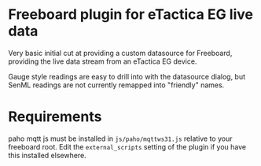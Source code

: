 # Freeboard plugin for eTactica EG live data

Very basic initial cut at providing a custom datasource for Freeboard,
providing the live data stream from an eTactica EG device.

Gauge style readings are easy to drill into with the datasource dialog,
but SenML readings are not currently remapped into "friendly" names.


# Requirements

paho mqtt js must be installed in `js/paho/mqttws31.js` relative to
your freeboard root.  Edit the `external_scripts` setting of the plugin
if you have this installed elsewhere.

